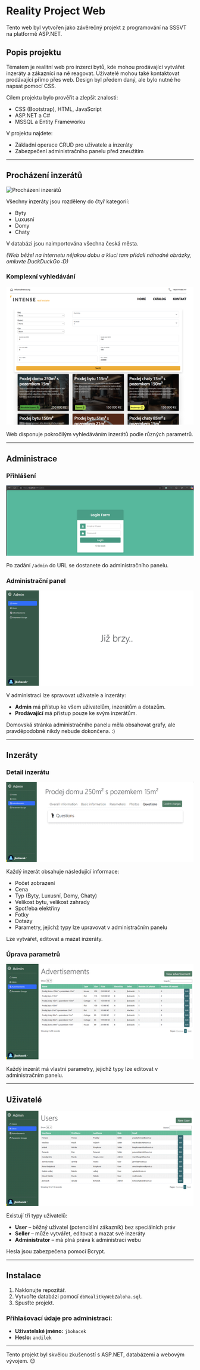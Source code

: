 # Reality Project Web

Tento web byl vytvořen jako závěrečný projekt z programování na SSSVT na platformě ASP.NET.

## Popis projektu

Tématem je realitní web pro inzerci bytů, kde mohou prodávající vytvářet inzeráty a zákazníci na ně reagovat. Uživatelé mohou také kontaktovat prodávající přímo přes web. Design byl předem daný, ale bylo nutné ho napsat pomocí CSS.

Cílem projektu bylo prověřit a zlepšit znalosti:
- CSS (Bootstrap), HTML, JavaScript
- ASP.NET a C#
- MSSQL a Entity Frameworku

V projektu najdete:
- Základní operace CRUD pro uživatele a inzeráty
- Zabezpečení administračního panelu před zneužitím

---

## Procházení inzerátů

![Procházení inzerátů](Pics/ProhlizeniInzeratu.gif)

Všechny inzeráty jsou rozděleny do čtyř kategorií:
- Byty
- Luxusní
- Domy
- Chaty

V databázi jsou naimportována všechna česká města.

*(Web běžel na internetu nějakou dobu a kluci tam přidali náhodné obrázky, omluvte DuckDuckGo :D)*

### Komplexní vyhledávání

![Komplexní vyhledávání](Pics/KomplexniVyhledavani.png)

Web disponuje pokročilým vyhledáváním inzerátů podle různých parametrů.

---

## Administrace

### Přihlášení

![Přihlášení do administrace](Pics/LoginNaAdmina.png)

Po zadání `/admin` do URL se dostanete do administračního panelu.

### Administrační panel

![Administrační panel](Pics/adminPanel.png)

V administraci lze spravovat uživatele a inzeráty:
- **Admin** má přístup ke všem uživatelům, inzerátům a dotazům.
- **Prodávající** má přístup pouze ke svým inzerátům.

Domovská stránka administračního panelu měla obsahovat grafy, ale pravděpodobně nikdy nebude dokončena. :)

---

## Inzeráty

### Detail inzerátu

![Detail inzerátu](Pics/Parametry.gif)

Každý inzerát obsahuje následující informace:
- Počet zobrazení
- Cena
- Typ (Byty, Luxusní, Domy, Chaty)
- Velikost bytu, velikost zahrady
- Spotřeba elektřiny
- Fotky
- Dotazy
- Parametry, jejichž typy lze upravovat v administračním panelu

Lze vytvářet, editovat a mazat inzeráty.

### Úprava parametrů

![Úprava parametrů](Pics/EditaceParametru.gif)

Každý inzerát má vlastní parametry, jejichž typy lze editovat v administračním panelu.

---

## Uživatelé

![Správa uživatelů](Pics/EditAddUser.gif)

Existují tři typy uživatelů:
- **User** – běžný uživatel (potenciální zákazník) bez speciálních práv
- **Seller** – může vytvářet, editovat a mazat své inzeráty
- **Administrator** – má plná práva k administraci webu

Hesla jsou zabezpečena pomocí Bcrypt.

---

## Instalace

1) Naklonujte repozitář.
2) Vytvořte databázi pomocí `dbRealitkyWebZaloha.sql`.
3) Spusťte projekt.

### Přihlašovací údaje pro administraci:

- **Uživatelské jméno:** `jbohacek`
- **Heslo:** `andilek`

---

Tento projekt byl skvělou zkušeností s ASP.NET, databázemi a webovým vývojem. 😊
